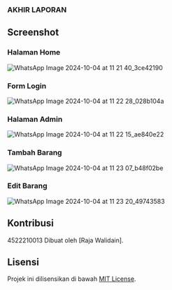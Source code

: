 ### AKHIR LAPORAN

## Screenshot

### Halaman Home

![WhatsApp Image 2024-10-04 at 11 21 40_3ce42190](https://github.com/user-attachments/assets/989beb5d-269d-43cc-a5f6-489f8eab773a)


### Form Login

![WhatsApp Image 2024-10-04 at 11 22 28_028b104a](https://github.com/user-attachments/assets/0238917e-cd00-4943-ace7-d15fff611988)


### Halaman Admin

![WhatsApp Image 2024-10-04 at 11 22 15_ae840e22](https://github.com/user-attachments/assets/c885b24d-5814-4666-9889-c49fd62a6a47)


### Tambah Barang

![WhatsApp Image 2024-10-04 at 11 23 07_b48f02be](https://github.com/user-attachments/assets/e2e0c04d-986a-4b78-8e34-9f530514dbfc)


### Edit Barang

![WhatsApp Image 2024-10-04 at 11 23 20_49743583](https://github.com/user-attachments/assets/43b36050-00b2-4518-a50e-051cfa77776f)


## Kontribusi
4522210013
Dibuat oleh [Raja Walidain].

## Lisensi

Projek ini dilisensikan di bawah [MIT License](LICENSE).
